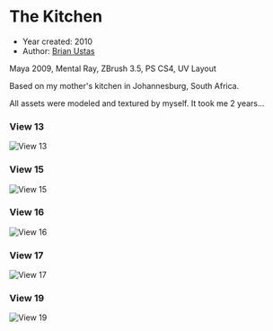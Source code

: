# The Kitchen

- Year created: 2010
- Author: [Brian Ustas](http://brianustas.com)

Maya 2009, Mental Ray, ZBrush 3.5, PS CS4, UV Layout

Based on my mother's kitchen in Johannesburg, South Africa.

All assets were modeled and textured by myself. It took me 2 years...

### View 13

![View 13](https://raw.githubusercontent.com/ustasb/renderings/master/the_kitchen/view_13.jpg)

### View 15

![View 15](https://raw.githubusercontent.com/ustasb/renderings/master/the_kitchen/view_15.jpg)

### View 16

![View 16](https://raw.githubusercontent.com/ustasb/renderings/master/the_kitchen/view_16.jpg)

### View 17

![View 17](https://raw.githubusercontent.com/ustasb/renderings/master/the_kitchen/view_17.jpg)

### View 19

![View 19](https://raw.githubusercontent.com/ustasb/renderings/master/the_kitchen/view_19.jpg)
